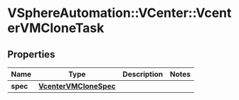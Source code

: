 # VSphereAutomation::VCenter::VcenterVMCloneTask

## Properties
Name | Type | Description | Notes
------------ | ------------- | ------------- | -------------
**spec** | [**VcenterVMCloneSpec**](VcenterVMCloneSpec.md) |  | 


